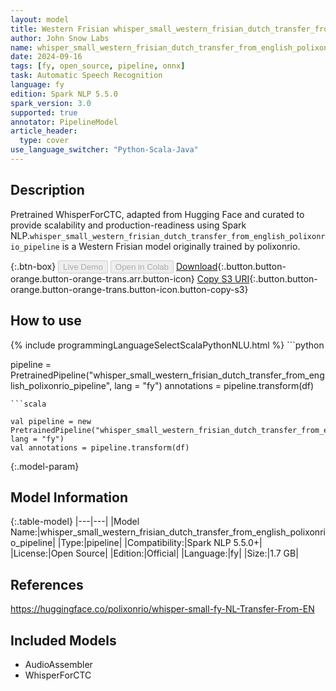 ```yaml
---
layout: model
title: Western Frisian whisper_small_western_frisian_dutch_transfer_from_english_polixonrio_pipeline pipeline WhisperForCTC from polixonrio
author: John Snow Labs
name: whisper_small_western_frisian_dutch_transfer_from_english_polixonrio_pipeline
date: 2024-09-16
tags: [fy, open_source, pipeline, onnx]
task: Automatic Speech Recognition
language: fy
edition: Spark NLP 5.5.0
spark_version: 3.0
supported: true
annotator: PipelineModel
article_header:
  type: cover
use_language_switcher: "Python-Scala-Java"
---
```


## Description

Pretrained WhisperForCTC, adapted from Hugging Face and curated to provide scalability and production-readiness using Spark NLP.`whisper_small_western_frisian_dutch_transfer_from_english_polixonrio_pipeline` is a Western Frisian model originally trained by polixonrio.

{:.btn-box}
<button class="button button-orange" disabled>Live Demo</button>
<button class="button button-orange" disabled>Open in Colab</button>
[Download](https://s3.amazonaws.com/auxdata.johnsnowlabs.com/public/models/whisper_small_western_frisian_dutch_transfer_from_english_polixonrio_pipeline_fy_5.5.0_3.0_1726485199075.zip){:.button.button-orange.button-orange-trans.arr.button-icon}
[Copy S3 URI](s3://auxdata.johnsnowlabs.com/public/models/whisper_small_western_frisian_dutch_transfer_from_english_polixonrio_pipeline_fy_5.5.0_3.0_1726485199075.zip){:.button.button-orange.button-orange-trans.button-icon.button-copy-s3}

## How to use



<div class="tabs-box" markdown="1">
{% include programmingLanguageSelectScalaPythonNLU.html %}
```python

pipeline = PretrainedPipeline("whisper_small_western_frisian_dutch_transfer_from_english_polixonrio_pipeline", lang = "fy")
annotations =  pipeline.transform(df)   

```
```scala

val pipeline = new PretrainedPipeline("whisper_small_western_frisian_dutch_transfer_from_english_polixonrio_pipeline", lang = "fy")
val annotations = pipeline.transform(df)

```
</div>

{:.model-param}
## Model Information

{:.table-model}
|---|---|
|Model Name:|whisper_small_western_frisian_dutch_transfer_from_english_polixonrio_pipeline|
|Type:|pipeline|
|Compatibility:|Spark NLP 5.5.0+|
|License:|Open Source|
|Edition:|Official|
|Language:|fy|
|Size:|1.7 GB|

## References

https://huggingface.co/polixonrio/whisper-small-fy-NL-Transfer-From-EN

## Included Models

- AudioAssembler
- WhisperForCTC